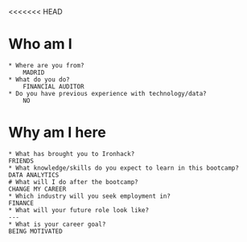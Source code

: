 <<<<<<< HEAD
   # Who am I

    * Where are you from?
        MADRID
    * What do you do?
        FINANCIAL AUDITOR
    * Do you have previous experience with technology/data?
        NO
   # Why am I here

    * What has brought you to Ironhack?
    FRIENDS
    * What knowledge/skills do you expect to learn in this bootcamp?
    DATA ANALYTICS
    # What will I do after the bootcamp?
    CHANGE MY CAREER
    * Which industry will you seek employment in?
    FINANCE
    * What will your future role look like?
    ---
    * What is your career goal?
    BEING MOTIVATED
